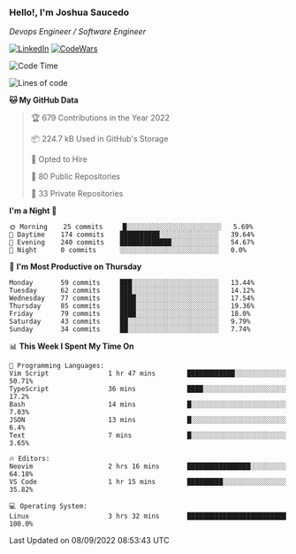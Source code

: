 ### Hello!, I'm Joshua Saucedo
*Devops Engineer / Software Engineer*  

[![LinkedIn](https://img.shields.io/badge/LinkedIn-0073b1?logo=linkedin&style=flat-square&logoColor=white)](https://www.linkedin.com/in/joshua-nathanael-saucedo-uriarte-bb0336169/)
[![CodeWars](https://www.codewars.com/users/joshuansu0897/badges/micro)](https://www.codewars.com/users/joshuansu0897)

<!--START_SECTION:waka-->
![Code Time](http://img.shields.io/badge/Code%20Time-230%20hrs%205%20mins-blue)

![Lines of code](https://img.shields.io/badge/From%20Hello%20World%20I%27ve%20Written-2%20Million%20lines%20of%20code-blue)

**🐱 My GitHub Data** 

> 🏆 679 Contributions in the Year 2022
 > 
> 📦 224.7 kB Used in GitHub's Storage 
 > 
> 💼 Opted to Hire
 > 
> 📜 80 Public Repositories 
 > 
> 🔑 33 Private Repositories  
 > 
**I'm a Night 🦉** 

```text
🌞 Morning    25 commits     █░░░░░░░░░░░░░░░░░░░░░░░░   5.69% 
🌆 Daytime    174 commits    ██████████░░░░░░░░░░░░░░░   39.64% 
🌃 Evening    240 commits    █████████████░░░░░░░░░░░░   54.67% 
🌙 Night      0 commits      ░░░░░░░░░░░░░░░░░░░░░░░░░   0.0%

```
📅 **I'm Most Productive on Thursday** 

```text
Monday       59 commits     ███░░░░░░░░░░░░░░░░░░░░░░   13.44% 
Tuesday      62 commits     ███░░░░░░░░░░░░░░░░░░░░░░   14.12% 
Wednesday    77 commits     ████░░░░░░░░░░░░░░░░░░░░░   17.54% 
Thursday     85 commits     ████░░░░░░░░░░░░░░░░░░░░░   19.36% 
Friday       79 commits     ████░░░░░░░░░░░░░░░░░░░░░   18.0% 
Saturday     43 commits     ██░░░░░░░░░░░░░░░░░░░░░░░   9.79% 
Sunday       34 commits     ██░░░░░░░░░░░░░░░░░░░░░░░   7.74%

```


📊 **This Week I Spent My Time On** 

```text
💬 Programming Languages: 
Vim Script               1 hr 47 mins        ████████████░░░░░░░░░░░░░   50.71% 
TypeScript               36 mins             ████░░░░░░░░░░░░░░░░░░░░░   17.2% 
Bash                     14 mins             █░░░░░░░░░░░░░░░░░░░░░░░░   7.03% 
JSON                     13 mins             █░░░░░░░░░░░░░░░░░░░░░░░░   6.4% 
Text                     7 mins              █░░░░░░░░░░░░░░░░░░░░░░░░   3.65%

🔥 Editors: 
Neovim                   2 hrs 16 mins       ████████████████░░░░░░░░░   64.18% 
VS Code                  1 hr 15 mins        █████████░░░░░░░░░░░░░░░░   35.82%

💻 Operating System: 
Linux                    3 hrs 32 mins       █████████████████████████   100.0%

```


 Last Updated on 08/09/2022 08:53:43 UTC
<!--END_SECTION:waka-->
